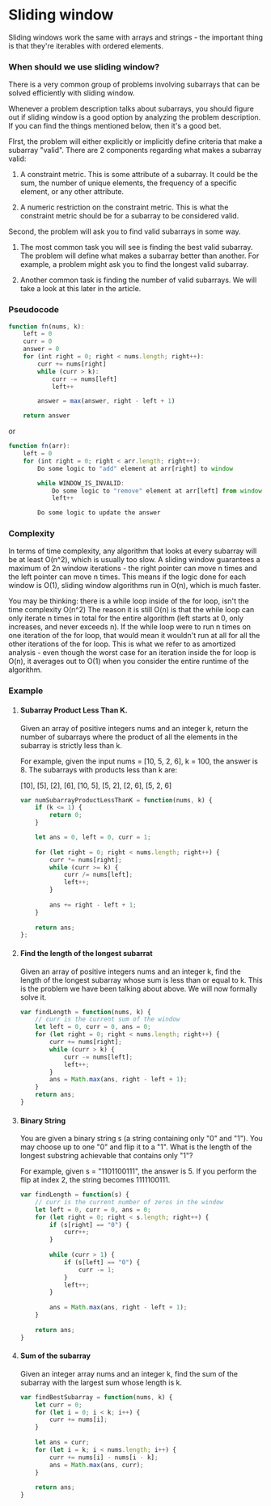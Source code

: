 # Sliding window

Sliding windows work the same with arrays and strings - the important thing is that they're iterables with ordered elements. 

### When should we use sliding window?

There is a very common group of problems involving subarrays that can be solved efficiently with sliding window. 

Whenever a problem description talks about subarrays, you should figure out if sliding window is a good option by analyzing the problem description. If you can find the things mentioned below, then it's a good bet.

FIrst, the problem will either explicitly or implicitly define criteria that make a subarray "valid". There are 2 components regarding what makes a subarray valid:

1. A constraint metric. This is some attribute of a subarray. It could be the sum, the number of unique elements, the frequency of a specific element, or any other attribute.

1. A numeric restriction on the constraint metric. This is what the constraint metric should be for a subarray to be considered valid.

Second, the problem will ask you to find valid subarrays in some way.

1. The most common task you will see is finding the best valid subarray. The problem will define what makes a subarray better than another. For example, a problem might ask you to find the longest valid subarray.

1. Another common task is finding the number of valid subarrays. We will take a look at this later in the article.

### Pseudocode

```js
function fn(nums, k):
    left = 0
    curr = 0
    answer = 0
    for (int right = 0; right < nums.length; right++):
        curr += nums[right]
        while (curr > k):
            curr -= nums[left]
            left++

        answer = max(answer, right - left + 1)

    return answer
```

or 

```js 
function fn(arr):
    left = 0
    for (int right = 0; right < arr.length; right++):
        Do some logic to "add" element at arr[right] to window

        while WINDOW_IS_INVALID:
            Do some logic to "remove" element at arr[left] from window
            left++

        Do some logic to update the answer
```

### Complexity

In terms of time complexity, any algorithm that looks at every subarray will be at least 
O(n^2), which is usually too slow. A sliding window guarantees a maximum of 2n window iterations - the right pointer can move n times and the left pointer can move n times. This means if the logic done for each window is O(1), sliding window algorithms run in O(n), which is much faster.

You may be thinking: there is a while loop inside of the for loop, isn't the time complexity 
O(n^2) The reason it is still O(n) is that the while loop can only iterate n times in total for the entire algorithm (left starts at 0, only increases, and never exceeds n). If the while loop were to run n times on one iteration of the for loop, that would mean it wouldn't run at all for all the other iterations of the for loop. This is what we refer to as amortized analysis - even though the worst case for an iteration inside the for loop is O(n), it averages out to O(1) when you consider the entire runtime of the algorithm.

### Example 

1. #### Subarray Product Less Than K.

    Given an array of positive integers nums and an integer k, return the number of subarrays where the product of all the elements in the subarray is strictly less than k.

    For example, given the input nums = [10, 5, 2, 6], k = 100, the answer is 8. The subarrays with products less than k are:

    [10], [5], [2], [6], [10, 5], [5, 2], [2, 6], [5, 2, 6]

    ```js
    var numSubarrayProductLessThanK = function(nums, k) {
        if (k <= 1) {
            return 0;
        }

        let ans = 0, left = 0, curr = 1;
        
        for (let right = 0; right < nums.length; right++) {
            curr *= nums[right];
            while (curr >= k) {
                curr /= nums[left];
                left++;
            }
            
            ans += right - left + 1;
        }
        
        return ans;
    };
    ```

1. #### Find the length of the longest subarrat

    Given an array of positive integers nums and an integer k, find the length of the longest subarray whose sum is less than or equal to k. This is the problem we have been talking about above. We will now formally solve it.

    ```js
    var findLength = function(nums, k) {
        // curr is the current sum of the window
        let left = 0, curr = 0, ans = 0;
        for (let right = 0; right < nums.length; right++) {
            curr += nums[right];
            while (curr > k) {
                curr -= nums[left];
                left++;
            }
            ans = Math.max(ans, right - left + 1);
        }
        return ans;
    }
    ```

1. #### Binary String
    You are given a binary string s (a string containing only "0" and "1"). You may choose up to one "0" and flip it to a "1". What is the length of the longest substring achievable that contains only "1"?

    For example, given s = "1101100111", the answer is 5. If you perform the flip at index 2, the string becomes 1111100111.

    ```js
    var findLength = function(s) {
        // curr is the current number of zeros in the window
        let left = 0, curr = 0, ans = 0;
        for (let right = 0; right < s.length; right++) {
            if (s[right] == "0") {
                curr++;
            }
            
            while (curr > 1) {
                if (s[left] == "0") {
                    curr -= 1;
                }
                left++;
            }
            
            ans = Math.max(ans, right - left + 1);
        }
        
        return ans;
    }
    ```

1. #### Sum of the subarray
   
    Given an integer array nums and an integer k, find the sum of the subarray with the largest sum whose length is k.

    ```js
    var findBestSubarray = function(nums, k) {
        let curr = 0;
        for (let i = 0; i < k; i++) {
            curr += nums[i];
        }
        
        let ans = curr;
        for (let i = k; i < nums.length; i++) {
            curr += nums[i] - nums[i - k];
            ans = Math.max(ans, curr);
        }
        
        return ans;
    }
    ```